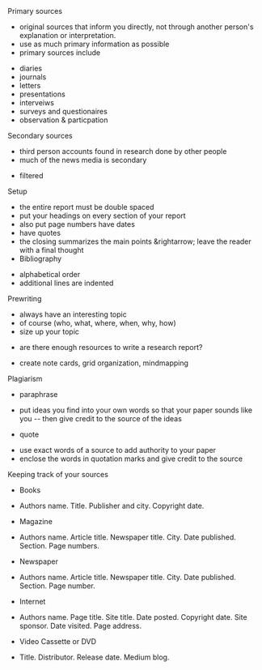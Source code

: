 <html><head>Primary sources</span></p><ul class="c1 lst-kix_iy5d5ce6djuz-0 start"><li class="c3"><span class="c0">original sources that inform you directly, not through another person&#39;s explanation or interpretation.</span></li><li class="c3"><span class="c0">use as much primary information as possible</span></li><li class="c3"><span class="c0">primary sources include</span></li></ul><ul class="c1 lst-kix_iy5d5ce6djuz-1 start"><li class="c2"><span class="c0">diaries</span></li><li class="c2"><span class="c0">journals</span></li><li class="c2"><span class="c0">letters</span></li><li class="c2"><span class="c0">presentations</span></li><li class="c2"><span class="c0">interveiws</span></li><li class="c2"><span class="c0">surveys and questionaires</span></li><li class="c2"><span class="c0">observation &amp; particpation</span></li></ul><p class="c4 c5"><span class="c0"></span></p><p class="c4 c5"><span class="c0"></span></p><p class="c6"><span class="c0">Secondary sources</span></p><ul class="c1 lst-kix_w7dwkhq715qv-0 start"><li class="c3"><span class="c0">third person accounts found in research done by other people </span></li><li class="c3"><span class="c0">much of the news media is secondary</span></li></ul><ul class="c1 lst-kix_w7dwkhq715qv-1 start"><li class="c2"><span class="c0">filtered</span></li></ul><p class="c4"><span class="c0"></span></p><p class="c6"><span class="c0">Setup</span></p><ul class="c1 lst-kix_ykc1py7xkjmt-0 start"><li class="c3"><span class="c0">the entire report must be double spaced</span></li><li class="c3"><span class="c0">put your headings on every section of your report</span></li><li class="c3"><span class="c0">also put page numbers have dates</span></li><li class="c3"><span class="c0">have quotes</span></li><li class="c3"><span class="c0">the closing summarizes the main points &amp;rightarrow; leave the reader with a final thought</span></li><li class="c3"><span class="c0">Bibliography</span></li></ul><ul class="c1 lst-kix_ykc1py7xkjmt-1 start"><li class="c2"><span class="c0">alphabetical order</span></li><li class="c2"><span class="c0">additional lines are indented</span></li></ul><p class="c4"><span class="c0"></span></p><p class="c6"><span class="c0">Prewriting</span></p><ul class="c1 lst-kix_s5tvbgebyc8n-0 start"><li class="c3"><span class="c0">always have an interesting topic </span></li><li class="c3"><span class="c0">of course (who, what, where, when, why, how)</span></li><li class="c3"><span class="c0">size up your topic</span></li></ul><ul class="c1 lst-kix_s5tvbgebyc8n-1 start"><li class="c2"><span class="c0">are there enough resources to write a research report?</span></li></ul><ul class="c1 lst-kix_s5tvbgebyc8n-0"><li class="c3"><span class="c0">create note cards, grid organization, mindmapping</span></li></ul><p class="c4 c5"><span class="c0"></span></p><p class="c6"><span class="c0">Plagiarism</span></p><ul class="c1 lst-kix_upr4cqjmeb92-0 start"><li class="c3"><span class="c0">paraphrase</span></li></ul><ul class="c1 lst-kix_upr4cqjmeb92-1 start"><li class="c2"><span class="c0">put ideas you find into your own words so that your paper sounds like you -- then give credit to the source of the ideas</span></li></ul><ul class="c1 lst-kix_upr4cqjmeb92-0"><li class="c3"><span class="c0">quote</span></li></ul><ul class="c1 lst-kix_upr4cqjmeb92-1 start"><li class="c2"><span class="c0">use exact words of a source to add authority to your paper</span></li><li class="c2"><span class="c0">enclose the words in quotation marks and give credit to the source</span></li></ul><p class="c4"><span class="c0"></span></p><p class="c6"><span class="c0">Keeping track of your sources</span></p><ul class="c1 lst-kix_uizyujsgnp0e-0 start"><li class="c3"><span class="c0">Books</span></li></ul><ul class="c1 lst-kix_uizyujsgnp0e-1 start"><li class="c2"><span class="c0">Authors name. Title. Publisher and city. Copyright date.</span></li></ul><ul class="c1 lst-kix_uizyujsgnp0e-0"><li class="c3"><span class="c0">Magazine</span></li></ul><ul class="c1 lst-kix_uizyujsgnp0e-1 start"><li class="c2"><span class="c0">Authors name. Article title. Newspaper title. City. Date published. Section. Page numbers.</span></li></ul><ul class="c1 lst-kix_uizyujsgnp0e-0"><li class="c3"><span class="c0">Newspaper</span></li></ul><ul class="c1 lst-kix_uizyujsgnp0e-1 start"><li class="c2"><span class="c0">Authors name. Article title. Newspaper title. City. Date published. Section. Page number.</span></li></ul><ul class="c1 lst-kix_uizyujsgnp0e-0"><li class="c3"><span class="c0">Internet</span></li></ul><ul class="c1 lst-kix_uizyujsgnp0e-1 start"><li class="c2"><span class="c0">Authors name. Page title. Site title. Date posted. Copyright date. Site sponsor. Date visited. Page address.</span></li></ul><ul class="c1 lst-kix_uizyujsgnp0e-0"><li class="c3"><span class="c0">Video Cassette or DVD</span></li></ul><ul class="c1 lst-kix_uizyujsgnp0e-1 start"><li class="c2"><span class="c0">Title. Distributor. Release date. Medium blog.</span></li></ul></body></html>
